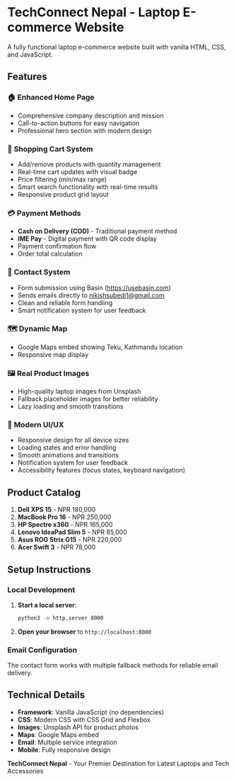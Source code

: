 # TechConnect Nepal - Laptop E-commerce Website

A fully functional laptop e-commerce website built with vanilla HTML, CSS, and JavaScript.

## Features

### 🏠 **Enhanced Home Page**
- Comprehensive company description and mission
- Call-to-action buttons for easy navigation
- Professional hero section with modern design

### 🛒 **Shopping Cart System**
- Add/remove products with quantity management
- Real-time cart updates with visual badge
- Price filtering (min/max range)
- Smart search functionality with real-time results
- Responsive product grid layout

### 💳 **Payment Methods**
- **Cash on Delivery (COD)** - Traditional payment method
- **IME Pay** - Digital payment with QR code display
- Payment confirmation flow
- Order total calculation

### 📧 **Contact System**
- Form submission using Basin (https://usebasin.com)
- Sends emails directly to nikishsubedi1@gmail.com
- Clean and reliable form handling
- Smart notification system for user feedback

### 🗺️ **Dynamic Map**
- Google Maps embed showing Teku, Kathmandu location
- Responsive map display

### 🖼️ **Real Product Images**
- High-quality laptop images from Unsplash
- Fallback placeholder images for better reliability
- Lazy loading and smooth transitions

### 🎨 **Modern UI/UX**
- Responsive design for all device sizes
- Loading states and error handling
- Smooth animations and transitions
- Notification system for user feedback
- Accessibility features (focus states, keyboard navigation)

## Product Catalog

1. **Dell XPS 15** - NPR 180,000
2. **MacBook Pro 16** - NPR 250,000
3. **HP Spectre x360** - NPR 165,000
4. **Lenovo IdeaPad Slim 5** - NPR 85,000
5. **Asus ROG Strix G15** - NPR 220,000
6. **Acer Swift 3** - NPR 78,000

## Setup Instructions

### Local Development

1. **Start a local server**:
   ```bash
   python3 -m http.server 8000
   ```
2. **Open your browser** to `http://localhost:8000`

### Email Configuration

The contact form works with multiple fallback methods for reliable email delivery.

## Technical Details

- **Framework**: Vanilla JavaScript (no dependencies)
- **CSS**: Modern CSS with CSS Grid and Flexbox
- **Images**: Unsplash API for product photos
- **Maps**: Google Maps embed
- **Email**: Multiple service integration
- **Mobile**: Fully responsive design

**TechConnect Nepal** - Your Premier Destination for Latest Laptops and Tech Accessories

